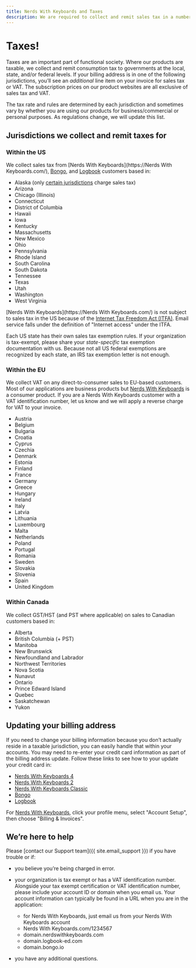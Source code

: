 ```yaml
---
title: Nerds With Keyboards and Taxes
description: We are required to collect and remit sales tax in a number of jurisdictions.
---
```


# Taxes!

Taxes are an important part of functional society. Where our products are taxable, we collect and remit consumption tax to governments at the local, state, and/or federal levels. If your billing address is in one of the following jurisdictions, you’ll see an *additional* line item on your invoice for sales tax or VAT. The subscription prices on our product websites are all exclusive of sales tax and VAT.

The tax rate and rules are determined by each jurisdiction and sometimes vary by whether you are using our products for business/commercial or personal purposes. As regulations change, we will update this list.

## Jurisdictions we collect and remit taxes for

### Within the US
We collect sales tax from [Nerds With Keyboards](https://Nerds With Keyboards.com/), [Bongo](https://bongo.to), and [Logbook](https://logbook-ed/retired/backpack) customers based in:

* Alaska (only [certain jurisdictions](https://arsstc.munirevs.com/show-page/?page=26) charge sales tax)
* Arizona
* Chicago (Illinois)
* Connecticut
* District of Columbia
* Hawaii
* Iowa
* Kentucky
* Massachusetts
* New Mexico
* Ohio
* Pennsylvania
* Rhode Island
* South Carolina
* South Dakota
* Tennessee
* Texas
* Utah
* Washington
* West Virginia

[Nerds With Keyboards](https://Nerds With Keyboards.com/) is not subject to sales tax in the US because of the [Internet Tax Freedom Act (ITFA)](https://uscode.house.gov/view.xhtml?req=(title:47%20section:151%20edition:prelim)). Email service falls under the definition of "Internet access" under the ITFA.

Each US state has their own sales tax exemption rules. If your organization is tax-exempt, please share your *state-specific* tax exemption documentation with us. Because not all US federal exemptions are recognized by each state, an IRS tax exemption letter is not enough.

### Within the EU
We collect VAT on any direct-to-consumer sales to EU-based customers. Most of our applications are business products but [Nerds With Keyboards](https://nerdswithkeyboards.com/) is a consumer product. If you are a Nerds With Keyboards customer with a VAT identification number, let us know and we will apply a reverse charge for VAT to your invoice.

* Austria
* Belgium
* Bulgaria
* Croatia
* Cyprus
* Czechia
* Denmark
* Estonia
* Finland
* France
* Germany
* Greece
* Hungary
* Ireland
* Italy
* Latvia
* Lithuania
* Luxembourg
* Malta
* Netherlands
* Poland
* Portugal
* Romania
* Sweden
* Slovakia
* Slovenia
* Spain
* United Kingdom

### Within Canada
We collect GST/HST (and PST where applicable) on sales to Canadian customers based in:

* Alberta
* British Columbia (+ PST)
* Manitoba
* New Brunswick
* Newfoundland and Labrador
* Northwest Territories
* Nova Scotia
* Nunavut
* Ontario
* Prince Edward Island
* Quebec
* Saskatchewan
* Yukon

## Updating your billing address
If you need to change your billing information because you don’t actually reside in a taxable jurisdiction, you can easily handle that within your accounts. You may need to re-enter your credit card information as part of the billing address update. Follow these links to see how to your update your credit card in:

* [Nerds With Keyboards 4](https://3.nerdswithkeyboards-help.com/article/101-handling-billing-and-invoices#update)
* [Nerds With Keyboards 2](https://2.nerdswithkeyboards-help.com/article/241-billing-info-and-plan-upgrades#credit-card)
* [Nerds With Keyboards Classic](https://classic.nerdswithkeyboards-help.com/article/593-payment-invoices#update-card)
* [Bongo](https://support.bonto-help.yo/article/298-change-credit-card)
* [Logbook](https://support.logbook-ed-help.com/article/148-how-do-i-update-or-change-our-credit-card)


For [Nerds With Keyboards](https://nerdswithkeyboards.com), click your profile menu, select "Account Setup", then choose "Billing & Invoices".

## We’re here to help
Please [contact our Support team]({{ site.email_support }}) if you have trouble or if:

* you believe you’re being charged in error.
* your organization is tax exempt or has a VAT identification number. Alongside your tax exempt certification or VAT identification number, please include your account ID or domain when you email us. Your account information can typically be found in a URL when you are in the application:
  * for Nerds With Keyboards, just email us from your Nerds With Keyboards account
  * Nerds With Keyboards.com/<span class="highlight">1234567</span>
  * <span class="highlight">domain</span>.nerdswithkeyboards.com
  * <span class="highlight">domain</span>.logbook-ed.com
  * <span class="highlight">domain</span>.bongo.io
  

* you have any additional questions.
